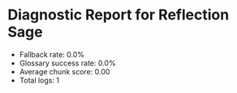 # Diagnostic Report for Reflection Sage

- Fallback rate: 0.0%
- Glossary success rate: 0.0%
- Average chunk score: 0.00
- Total logs: 1
